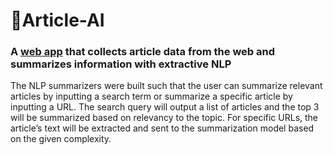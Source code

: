 # 📝Article-AI
### A [web app](https://article-ai.herokuapp.com/) that collects article data from the web and summarizes information with extractive NLP

The NLP summarizers were built such that the user can summarize relevant articles by inputting a search term or summarize a specific article by inputting a URL. The search query will output a list of articles and the top 3 will be summarized based on relevancy to the topic. For specific URLs, the article’s text will be extracted and sent to the summarization model based on the given complexity.
